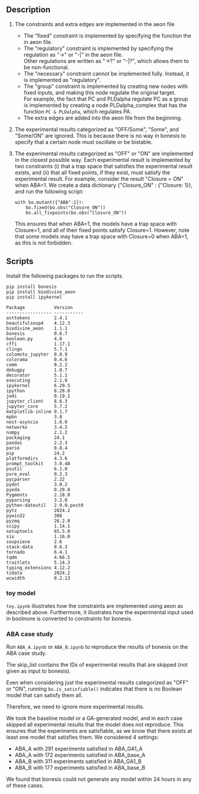 ## Description

1. The constraints and extra edges are implemented in the aeon file
    -  The "fixed" constraint is implemented by specifying the function the in aeon file.
    - The "regulatory" constraint is implemented by specifying the regulation as "->" or "-|" in the aeon file.  
Other regulations are written as "->?" or "-|?", which allows them to be non-functional.
    - The "necessary" constraint cannot be implemented fully. Instead, it is implemented as "regulatory".
    - The "group" constraint is implemented by creating new nodes with fixed inputs, and making this node regulate the original target.  
For example, the fact that PC and PLDalpha regulate PC as a group is implemented by creating a node PLDalpha_complex that has the function `PC & PLDalpha`, which regulates PA.
    - The extra edges are added into the aeon file from the beginning.

2. The experimental results categorized as "OFF/Some", "Some", and "Some/ON" are ignored.
This is because there is no way in bonesis to specify that a certain node must oscillate or be bistable.

3. The experimental results categorized as "OFF" or "ON" are implemented in the closest possible way.
Each experimental result is implemented by two constraints (i) that a trap space that satisfies the experimental result exists, and (ii) that all fixed points, if they exist, must satisfy the experimental result.
For example, consider the result "Closure = ON" when ABA=1.
We create a data dictionary {"Closure_ON" : {"Closure: 1}}, and run the following script:
    ```
    with bo.mutant({"ABA":1}):
        bo.fixed(bo.obs("Closure_ON"))
        bo.all_fixpoints(bo.obs("Closure_ON"))
    ```
    This ensures that when ABA=1, the models have a trap space with Closure=1, and all of their fixed points satisfy Closure=1.
However, note that some models may have a trap space with Closure=0 when ABA=1, as this is not forbidden.


## Scripts

Install the following packages to run the scripts.

```
pip install bonesis
pip install biodivine_aeon
pip install ipykernel

Package           Version
----------------- -----------
asttokens         2.4.1
beautifulsoup4    4.12.3
biodivine_aeon    1.1.1
bonesis           0.6.7
boolean.py        4.0
cffi              1.17.1
clingo            5.7.1
colomoto_jupyter  0.8.9
colorama          0.4.6
comm              0.2.2
debugpy           1.8.7
decorator         5.1.1
executing         2.1.0
ipykernel         6.29.5
ipython           8.28.0
jedi              0.19.1
jupyter_client    8.6.3
jupyter_core      5.7.2
matplotlib-inline 0.1.7
mpbn              3.8
nest-asyncio      1.6.0
networkx          3.4.2
numpy             2.1.2
packaging         24.1
pandas            2.2.3
parso             0.8.4
pip               24.2
platformdirs      4.3.6
prompt_toolkit    3.0.48
psutil            6.1.0
pure_eval         0.2.3
pycparser         2.22
pydot             3.0.2
pyeda             0.29.0
Pygments          2.18.0
pyparsing         3.2.0
python-dateutil   2.9.0.post0
pytz              2024.2
pywin32           308
pyzmq             26.2.0
scipy             1.14.1
setuptools        65.5.0
six               1.16.0
soupsieve         2.6
stack-data        0.6.3
tornado           6.4.1
tqdm              4.66.5
traitlets         5.14.3
typing_extensions 4.12.2
tzdata            2024.2
wcwidth           0.2.13
```

### toy model

`toy.ipynb` illustrates how the constraints are implemented using aeon as described above.
Furthermore, it illustrates how the experimental input used in boolmore is converted to constraints for bonesis.

### ABA case study

Run `ABA_A.ipynb` or `ABA_B.ipynb` to reproduce the results of bonesis on the ABA case study.

The skip_list contains the IDs of experimental results that are skipped (not given as input to bonesis).

Even when considering just the experimental results categorized as "OFF" or "ON", running `bo.is_satisfiable()` indicates that there is no Boolean model that can satisfy them all.

Therefore, we need to ignore more experimental results. 

We took the baseline model or a GA-generated model, and in each case skipped all experimental results that the model does not reproduce.
This ensures that the experiments are satisfiable, as we know that there exists at least one model that satisfies them.
We considered 4 settings:
- ABA_A with 291 experiments satisfied in ABA_GA1_A
- ABA_A with 172 experiments satisfied in ABA_base_A
- ABA_B with 311 experiments satisfied in ABA_GA1_B
- ABA_B with 177 experiments satisfied in ABA_base_B

We found that bonesis could not generate any model within 24 hours in any of these cases.
